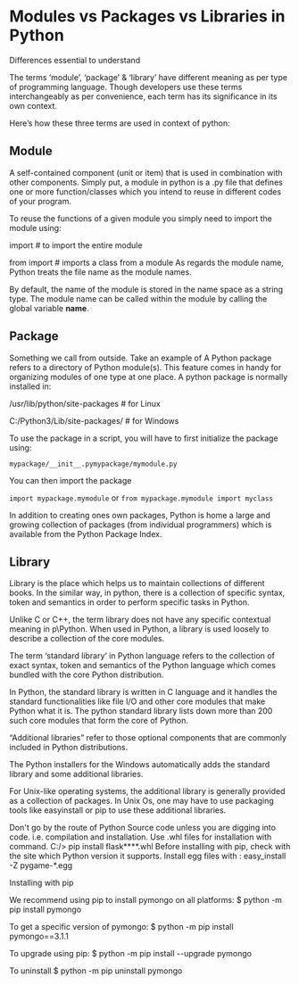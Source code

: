 # Modules vs Packages vs Libraries in Python

Differences essential to understand

The terms ‘module’, ‘package’ & ‘library’ have different meaning as per type of programming language. Though developers use these terms interchangeably as per convenience, each term has its significance in its own context.


Here’s how these three terms are used in context of python:

## Module

A self-contained component (unit or item) that is used in combination with other components. 
Simply put, a module in python is a .py file that defines one or more function/classes which you intend to reuse in different codes of your program.

To reuse the functions of a given module you simply need to import the module using:

import <modulename> # to import the entire module

from <modulename> import <classname> # imports a class from a module
As regards the module name, Python treats the file name as the module names.

By default, the name of the  module is stored in the name space as a string type. The module name can be called within the module  by calling the global variable __name__.

## Package

Something we call from outside.  Take an example of 
A Python package refers to a directory of Python module(s). This feature comes in handy for organizing modules of one type at one place. A python package is normally installed in:

/usr/lib/python/site-packages # for Linux

C:/Python3/Lib/site-packages/ # for Windows

To use the package in a script, you will have to first initialize the package using:

`mypackage/__init__.pymypackage/mymodule.py` 

You can then import the package

`import mypackage.mymodule`
or
`from mypackage.mymodule import myclass`

In addition to creating ones own packages, Python is home a large and growing collection of packages (from individual programmers) which is available from the Python Package Index.

## Library
Library is the place which helps us to maintain collections of different books. In the similar way, in python, there is a collection of specific syntax, token and semantics in order to perform specific tasks in Python.

Unlike C or C++, the term library does not have any specific contextual meaning in p\Python. When used in Python, a library is used loosely to describe a collection of the core modules.

The term ‘standard library‘ in Python language refers to the collection of exact syntax, token and semantics of the Python language which comes bundled with the core Python distribution.

In Python, the standard library is written in C language and it handles the standard functionalities like file I/O and other core modules that make Python what it is. The python standard library lists down more than 200 such core modules that form the core of Python.

“Additional libraries” refer to those optional components that are commonly included in Python distributions.

The Python installers for the Windows automatically adds the standard library and some additional libraries.

For Unix-like operating systems, the additional library is generally provided as a collection of packages. In Unix Os, one may have to use packaging tools like easyinstall or pip to use these additional libraries.




Don't go by the route of Python Source code unless you are digging into code. i.e. compilation and installation.
Use .whl files for installation with command. C:/> pip install flask****.whl
Before installing with pip, check with the site which Python version it supports.
Install egg files with : easy_install -Z pygame-*.egg

Installing with pip

We recommend using pip to install pymongo on all platforms:
$ python -m pip install pymongo

To get a specific version of pymongo:
$ python -m pip install pymongo==3.1.1

To upgrade using pip:
$ python -m pip install --upgrade pymongo

To uninstall
$ python -m pip uninstall pymongo
